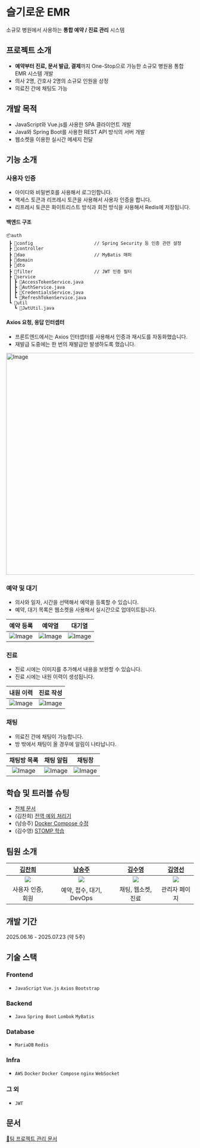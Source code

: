 # 슬기로운 EMR

소규모 병원에서 사용하는 <b>통합 예약 / 진료 관리</b> 시스템

## 프로젝트 소개

- <b>예약부터 진료, 문서 발급, 결제</b>까지 One-Stop으로 가능한 소규모 병원용 통합 EMR 시스템 개발
- 의사 2명, 간호사 2명의 소규모 인원을 상정
- 의료진 간에 채팅도 가능

## 개발 목적

- JavaScript와 Vue.js를 사용한 SPA 클라이언트 개발
- Java와 Spring Boot를 사용한 REST API 방식의 서버 개발
- 웹소켓을 이용한 실시간 메세지 전달

## 기능 소개

### 사용자 인증

- 아이디와 비밀번호를 사용해서 로그인합니다.
- 액세스 토큰과 리프레시 토큰을 사용해서 사용자 인증을 합니다.
- 리프레시 토큰은 화이트리스트 방식과 회전 방식을 사용해서 Redis에 저장됩니다.

#### 백엔드 구조
```tree/bash/shell
📦auth
 ┣ 📂config                       // Spring Security 등 인증 관련 설정
 ┣ 📂controller
 ┣ 📂dao                          // MyBatis 매퍼
 ┣ 📂domain
 ┣ 📂dto
 ┣ 📂filter                       // JWT 인증 필터
 ┣ 📂service
 ┃ ┣ 📜AccessTokenService.java
 ┃ ┣ 📜AuthService.java
 ┃ ┣ 📜CredentialsService.java
 ┃ ┗ 📜RefreshTokenService.java
 ┗ 📂util
   ┗ 📜JwtUtil.java
```

#### Axios 요청, 응답 인터셉터
- 프론트엔드에서는 Axios 인터셉터를 사용해서 인증과 재시도를 자동화했습니다.
- 재발급 도중에는 한 번의 재발급만 발생하도록 했습니다.
<img width="1200" height="596" alt="Image" src="https://github.com/user-attachments/assets/ec5be817-90ab-4759-bc32-f818996a201b" />

### 예약 및 대기
- 의사와 일자, 시간을 선택해서 예약을 등록할 수 있습니다.
- 예약, 대기 목록은 웹소켓을 사용해서 실시간으로 업데이트됩니다.

|예약 등록|예약열|대기열|
|:---:|:---:|:---:|
|![Image](https://github.com/user-attachments/assets/a967de56-e561-429c-af5e-7d45f050e35f)|![Image](https://github.com/user-attachments/assets/edd1a5ae-1026-403e-bcd6-852b15e96219)|![Image](https://github.com/user-attachments/assets/72521bbe-9963-419e-94a2-8c56f1bd3b09)|

### 진료
- 진료 시에는 이미지를 추가해서 내용을 보완할 수 있습니다.
- 진료 시에는 내원 이력이 생성됩니다.

|내원 이력|진료 작성|
|:---:|:---:|
|![Image](https://github.com/user-attachments/assets/77a3d587-75ae-4ec5-aed1-0292a85a3c9c)|![Image](https://github.com/user-attachments/assets/6f554bbf-9403-4b9b-a5f5-755d4a6214ee)|

### 채팅
- 의료진 간에 채팅이 가능합니다.
- 방 밖에서 채팅이 올 경우에 알림이 나타납니다.

|채팅방 목록|채팅 알림|채팅창|
|:---:|:---:|:---:|
|![Image](https://github.com/user-attachments/assets/badec411-3950-4927-bd6d-af7eca0dfce4)|![Image](https://github.com/user-attachments/assets/b2b721d0-1793-4a64-9d30-fafeb52c2da8)|![Image](https://github.com/user-attachments/assets/e4f4203b-a86b-4b02-b1e6-7cfc877958fb)|

## 학습 및 트러블 슈팅

- [전체 문서](https://www.notion.so/20861813692f814e985de7b5a3f58cda?v=20861813692f815b8222000c6818ecaa)
- (김찬희) [전역 예외 처리기](https://www.notion.so/21861813692f80f9a8e7c2dc1181ba37)
- (남승주) [Docker Compose 수정](https://www.notion.so/Docker-Compose-23661813692f80d4931afcaa21a429f1)
- (김수영) [STOMP 학습](https://www.notion.so/STOMP-21516ca889ab806795d9cc96b13f55b7)

## 팀원 소개

|[김찬희](https://github.com/Conut-1) | [남승주](https://github.com/SeungJu0104) | [김수영](https://github.com/suyungking) | [김영선](https://github.com/sunny950610) |
|:---------:|:---------:|:---------:|:---------:|
| ![](https://github.com/Conut-1.png) | ![](https://github.com/SeungJu0104.png) | ![](https://github.com/suyungking.png) | ![](https://github.com/sunny950610.png) |
| 사용자 인증, 회원 | 예약, 접수, 대기, DevOps | 채팅, 웹소켓, 진료 | 관리자 페이지 |

## 개발 기간

2025.06.16 - 2025.07.23 (약 5주)

## 기술 스택

### Frontend

- `JavaScript` `Vue.js` `Axios` `Bootstrap`

### Backend

- `Java` `Spring Boot` `Lombok` `MyBatis`

### Database

- `MariaDB` `Redis`

### Infra

- `AWS` `Docker` `Docker Compose` `nginx` `WebSocket`

### 그 외

- `JWT`

## 문서

[📒팀 프로젝트 관리 문서](https://www.notion.so/EMR-20861813692f8025a61ffd10267e8785)
